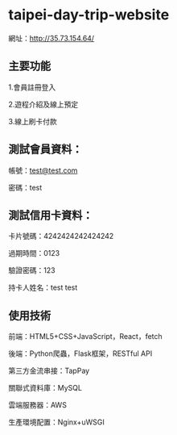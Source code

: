 # taipei-day-trip-website

網址：http://35.73.154.64/

## 主要功能

1.會員註冊登入

2.遊程介紹及線上預定

3.線上刷卡付款


## 測試會員資料：

帳號：test@test.com

密碼：test


## 測試信用卡資料：

卡片號碼：4242424242424242

過期時間：0123

驗證密碼：123

持卡人姓名：test test


## 使用技術

前端：HTML5+CSS+JavaScript，React，fetch

後端：Python爬蟲，Flask框架，RESTful API

第三方金流串接：TapPay

關聯式資料庫：MySQL

雲端服務器：AWS

生產環境配置：Nginx+uWSGI

